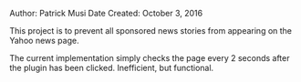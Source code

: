 Author: Patrick Musi
Date Created: October 3, 2016

This project is to prevent all sponsored news stories from appearing on the Yahoo news page.

The current implementation simply checks the page every 2 seconds after the plugin has been clicked.  Inefficient, but functional.
